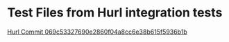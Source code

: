 # Test Files from Hurl integration tests

[Hurl Commit 069c53327690e2860f04a8cc6e38b615f5936b1b](https://github.com/Orange-OpenSource/hurl/commit/069c53327690e2860f04a8cc6e38b615f5936b1b)
